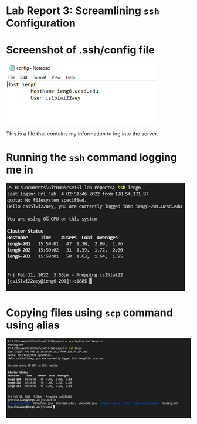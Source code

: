 # Lab Report 3: Screamlining `ssh` Configuration

# Screenshot of .ssh/config file
![Image](config-file.PNG)

This is a file that contains my information to log into the server.

# Running the `ssh` command logging me in
![Image](runningCommand.PNG)

# Copying files using `scp` command using alias
![Image](copyingFile.PNG)

